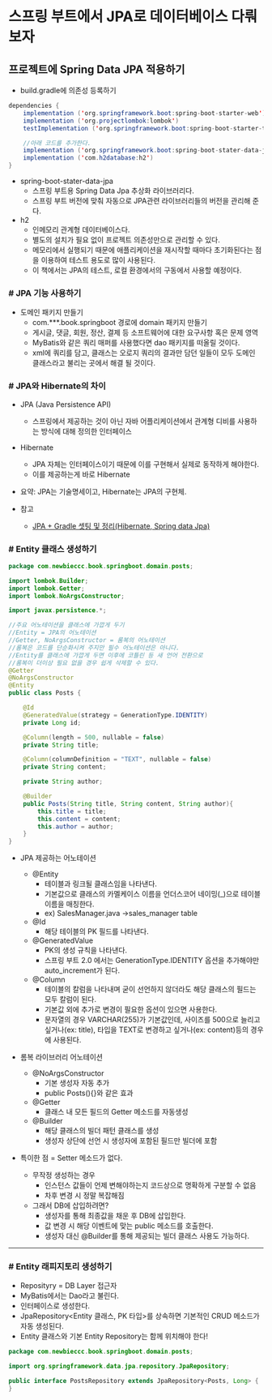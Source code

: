 # 스프링 부트에서 JPA로 데이터베이스 다뤄보자

## 프로젝트에 Spring Data JPA 적용하기

- build.gradle에 의존성 등록하기

```java
dependencies {
    implementation ('org.springframework.boot:spring-boot-starter-web')
    implementation ('org.projectlombok:lombok')
    testImplementation ('org.springframework.boot:spring-boot-starter-test')

    //아래 코드를 추가한다.
    implementation ('org.springframework.boot:spring-boot-stater-data-jpa')
    implementation ('com.h2database:h2')
}
```

- spring-boot-stater-data-jpa
  - 스프링 부트용 Spring Data Jpa 추상화 라이브러리다.
  - 스프링 부트 버전에 맞춰 자동으로 JPA관련 라이브러리들의 버전을 관리해 준다.
- h2
  - 인메모리 관계형 데이터베이스다.
  - 별도의 설치가 필요 없이 프로젝트 의존성만으로 관리할 수 있다.
  - 메모리에서 실행되기 때문에 애플리케이션을 재시작할 때마다 초기화된다는 점을 이용하여 테스트 용도로 많이 사용된다.
  - 이 책에서는 JPA의 테스트, 로컬 환경에서의 구동에서 사용할 예정이다.

### # JPA 기능 사용하기

- 도메인 패키지 만들기
  - com.***.book.springboot 경로에 domain 패키지 만들기
  - 게시글, 댓글, 회원, 정산, 결제 등 소프트웨어에 대한 요구사항 혹은 문제 영역
  - MyBatis와 같은 쿼리 매퍼를 사용했다면 dao 패키지를 떠올릴 것이다.
  - xml에 쿼리를 담고, 클래스는 오로지 쿼리의 결과만 담던 일들이 모두 도메인 클래스라고 불리는 곳에서 해결 될 것이다.

### # JPA와 Hibernate의 차이

- JPA (Java Persistence API)
  - 스프링에서 제공하는 것이 아닌 자바 어플리케이션에서 관계형 디비를 사용하는 방식에 대해 정의한 인터페이스

- Hibernate
  - JPA 자체는 인터페이스이기 때문에 이를 구현해서 실제로 동작하게 해야한다.
  - 이를 제공하는게 바로 Hibernate

- 요약: JPA는 기술명세이고, Hibernate는 JPA의 구현체.
- 참고
  - [JPA + Gradle 셋팅 및 정리(Hibernate, Spring data Jpa)](https://velog.io/@qf9ar8nv/spring-jpa)

### # Entity 클래스 생성하기

```java
package com.newbieccc.book.springboot.domain.posts;

import lombok.Builder;
import lombok.Getter;
import lombok.NoArgsConstructor;

import javax.persistence.*;

//주요 어노테이션을 클래스에 가깝게 두기
//Entity = JPA의 어노테이션
//Getter, NoArgsConstructor = 롬복의 어노테이션
//롬복은 코드를 단순화시켜 주지만 필수 어노테이션은 아니다.
//Entity를 클래스에 가깝게 두면 이후에 코틀린 등 새 언어 전환으로
//롬복이 더이상 필요 없을 경우 쉽게 삭제할 수 있다.
@Getter
@NoArgsConstructor
@Entity
public class Posts {

    @Id
    @GeneratedValue(strategy = GenerationType.IDENTITY)
    private Long id;

    @Column(length = 500, nullable = false)
    private String title;

    @Column(columnDefinition = "TEXT", nullable = false)
    private String content;

    private String author;

    @Builder
    public Posts(String title, String content, String author){
        this.title = title;
        this.content = content;
        this.author = author;
    }
}
```

- JPA 제공하는 어노테이션
  - @Entity
    - 테이블과 링크될 클래스임을 나타낸다.
    - 기본값으로 클래스의 카멜케이스 이름을 언더스코어 네이밍(_)으로 테이블 이름을 매칭한다.
    - ex) SalesManager.java ->sales_manager table
  - @Id
    - 해당 테이블의 PK 필드를 나타낸다.
  - @GeneratedValue
    - PK의 생성 규칙을 나타낸다.
    - 스프링 부트 2.0 에서는 GenerationType.IDENTITY 옵션을 추가해야만 auto_increment가 된다.
  - @Column
    - 테이블의 칼럼을 나타내며 굳이 선언하지 않더라도 해당 클래스의 필드는 모두 칼럼이 된다.
    - 기본값 외에 추가로 변경이 필요한 옵션이 있으면 사용한다.
    - 문자열의 경우 VARCHAR(255)가 기본값인데, 사이즈를 500으로 늘리고 싶거나(ex: title), 타입을 TEXT로 변경하고 싶거나(ex: content)등의 경우에 사용된다.

- 롬복 라이브러리 어노테이션
  - @NoArgsConstructor
    - 기본 생성자 자동 추가
    - public Posts(){}와 같은 효과
  - @Getter
    - 클래스 내 모든 필드의 Getter 메소드를 자동생성
  - @Builder
    - 해당 클래스의 빌더 패턴 클래스를 생성
    - 생성자 상단에 선언 시 생성자에 포함된 필드만 빌더에 포함

- 특이한 점 = Setter 메소드가 없다.
  - 무작정 생성하는 경우
    - 인스턴스 값들이 언제 변해야하는지 코드상으로 명확하게 구분할 수 없음
    - 차후 변경 시 정말 복잡해짐
  - 그래서 DB에 삽입하려면?
    - 생성자를 통해 최종값을 채운 후 DB에 삽입한다.
    - 값 변경 시 해당 이벤트에 맞는 public 메소드를 호출한다.
    - 생성자 대신 @Builder를 통해 제공되는 빌더 클래스 사용도 가능하다.

---

### # Entity 래피지토리 생성하기

- Reposityry = DB Layer 접근자
- MyBatis에서는 Dao라고 불린다.
- 인터페이스로 생성한다.
- JpaRepository&lt;Entity 클래스, PK 타입&gt;를 상속하면 기본적인 CRUD 메소드가 자동 생성된다.
- Entity 클래스와 기본 Entity Repository는 함께 위치해야 한다!

```java
package com.newbieccc.book.springboot.domain.posts;

import org.springframework.data.jpa.repository.JpaRepository;

public interface PostsRepository extends JpaRepository<Posts, Long> {
}
```
